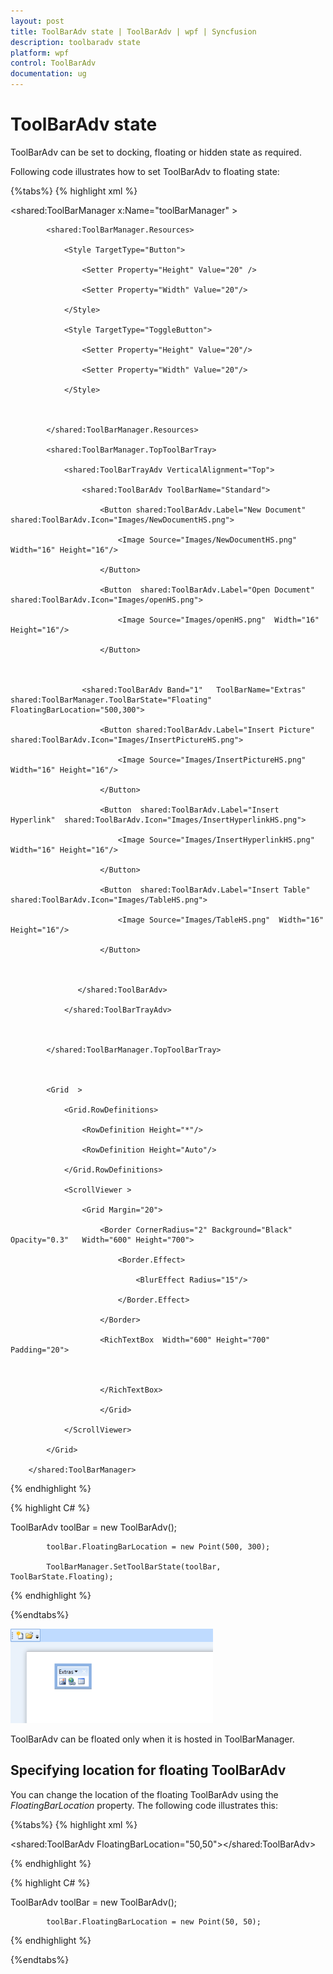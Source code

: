 ```yaml
---
layout: post
title: ToolBarAdv state | ToolBarAdv | wpf | Syncfusion
description: toolbaradv state
platform: wpf
control: ToolBarAdv
documentation: ug
---
```


# ToolBarAdv state

ToolBarAdv can be set to docking, floating or hidden state as required.    

Following code illustrates how to set ToolBarAdv to floating state:

{%tabs%}
{% highlight xml %}



<shared:ToolBarManager x:Name="toolBarManager" >



            <shared:ToolBarManager.Resources>

                <Style TargetType="Button">

                    <Setter Property="Height" Value="20" />

                    <Setter Property="Width" Value="20"/>

                </Style>

                <Style TargetType="ToggleButton">

                    <Setter Property="Height" Value="20"/>

                    <Setter Property="Width" Value="20"/>

                </Style>



            </shared:ToolBarManager.Resources>

            <shared:ToolBarManager.TopToolBarTray>

                <shared:ToolBarTrayAdv VerticalAlignment="Top">

                    <shared:ToolBarAdv ToolBarName="Standard">

                        <Button shared:ToolBarAdv.Label="New Document" shared:ToolBarAdv.Icon="Images/NewDocumentHS.png">

                            <Image Source="Images/NewDocumentHS.png" Width="16" Height="16"/>

                        </Button>

                        <Button  shared:ToolBarAdv.Label="Open Document" shared:ToolBarAdv.Icon="Images/openHS.png">

                            <Image Source="Images/openHS.png"  Width="16" Height="16"/>

                        </Button>



                    <shared:ToolBarAdv Band="1"   ToolBarName="Extras" shared:ToolBarManager.ToolBarState="Floating" FloatingBarLocation="500,300">

                        <Button shared:ToolBarAdv.Label="Insert Picture"  shared:ToolBarAdv.Icon="Images/InsertPictureHS.png">

                            <Image Source="Images/InsertPictureHS.png"  Width="16" Height="16"/>

                        </Button>

                        <Button  shared:ToolBarAdv.Label="Insert Hyperlink"  shared:ToolBarAdv.Icon="Images/InsertHyperlinkHS.png">

                            <Image Source="Images/InsertHyperlinkHS.png"  Width="16" Height="16"/>

                        </Button>

                        <Button  shared:ToolBarAdv.Label="Insert Table"  shared:ToolBarAdv.Icon="Images/TableHS.png">

                            <Image Source="Images/TableHS.png"  Width="16" Height="16"/>

                        </Button>



                   </shared:ToolBarAdv>

                </shared:ToolBarTrayAdv>



            </shared:ToolBarManager.TopToolBarTray>



            <Grid  >

                <Grid.RowDefinitions>

                    <RowDefinition Height="*"/>

                    <RowDefinition Height="Auto"/>

                </Grid.RowDefinitions>

                <ScrollViewer >

                    <Grid Margin="20">

                        <Border CornerRadius="2" Background="Black" Opacity="0.3"   Width="600" Height="700">

                            <Border.Effect>

                                <BlurEffect Radius="15"/>

                            </Border.Effect>

                        </Border>

                        <RichTextBox  Width="600" Height="700" Padding="20">



                        </RichTextBox>

                        </Grid>

                </ScrollViewer>

            </Grid>

        </shared:ToolBarManager>


{% endhighlight %}

{% highlight C# %}

ToolBarAdv toolBar = new ToolBarAdv();

            toolBar.FloatingBarLocation = new Point(500, 300);

            ToolBarManager.SetToolBarState(toolBar, ToolBarState.Floating);



{% endhighlight %}

{%endtabs%}

![](ToolBarAdv-state_images/ToolBarAdv-state_img1.png)



ToolBarAdv can be floated only when it is hosted in ToolBarManager. 

## Specifying location for floating ToolBarAdv

You can change the location of the floating ToolBarAdv using the _FloatingBarLocation_ property. The following code illustrates this:


{%tabs%}
{% highlight xml %}

<shared:ToolBarAdv FloatingBarLocation="50,50"></shared:ToolBarAdv>

{% endhighlight %}



{% highlight C# %}



ToolBarAdv toolBar = new ToolBarAdv();

            toolBar.FloatingBarLocation = new Point(50, 50);


{% endhighlight %}

{%endtabs%}


